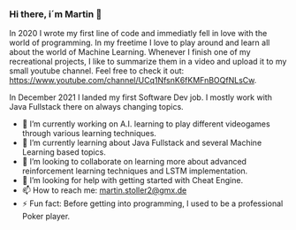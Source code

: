 ### Hi there, i´m Martin 👋
In 2020 I wrote my first line of code and immediatly fell in love with the world of programming. In my freetime I love to play around and learn all about the world of Machine Learning. Whenever I finish one of my recreational projects, I like to summarize them in a video and upload it to my small youtube channel. Feel free to check it out: https://www.youtube.com/channel/UCq1NfsnK6fKMFnBOQfNLsCw.

In December 2021 I landed my first Software Dev job. I mostly work with Java Fullstack there on always changing topics.

- 🔭 I’m currently working on A.I. learning to play different videogames through various learning techniques.
- 🌱 I’m currently learning about Java Fullstack and several Machine Learning based topics.
- 👯 I’m looking to collaborate on learning more about advanced reinforcement learning techniques and LSTM implementation. 
- 🤔 I’m looking for help with getting started with Cheat Engine.
- 📫 How to reach me: martin.stoller2@gmx.de
- ⚡ Fun fact: Before getting into programming, I used to be a professional Poker player.

